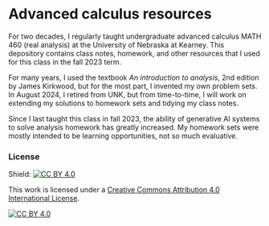 # Advanced calculus resources

For two decades, I regularly taught undergraduate advanced calculus MATH 460 (real analysis) at the University of Nebraska at Kearney. This depository contains class notes, homework, and other resources that I used for this class in the fall 2023 term. 

For many years, I used the textbook _An introduction to analysis_, 2nd edition by James Kirkwood, but for the most part, I invented my own problem sets. In August 2024, I retired from UNK, but from time-to-time, I will work on extending my solutions to homework sets and tidying my class notes.

Since I last taught this class in fall 2023, the ability of generative AI systems to solve analysis homework has greatly increased. My homework sets were mostly intended to be learning
opportunities, not so much evaluative. 

### License

Shield: [![CC BY 4.0][cc-by-shield]][cc-by]

This work is licensed under a
[Creative Commons Attribution 4.0 International License][cc-by].

[![CC BY 4.0][cc-by-image]][cc-by]

[cc-by]: http://creativecommons.org/licenses/by/4.0/
[cc-by-image]: https://i.creativecommons.org/l/by/4.0/88x31.png
[cc-by-shield]: https://img.shields.io/badge/License-CC%20BY%204.0-lightgrey.svg
